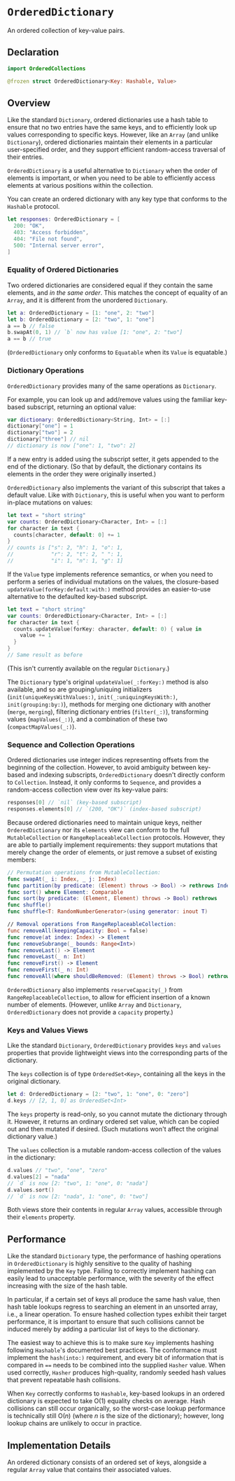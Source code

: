 # `OrderedDictionary`

An ordered collection of key-value pairs.

## Declaration

```swift
import OrderedCollections

@frozen struct OrderedDictionary<Key: Hashable, Value>
```

## Overview

Like the standard `Dictionary`, ordered dictionaries use a hash table to
ensure that no two entries have the same keys, and to efficiently look up
values corresponding to specific keys. However, like an `Array` (and
unlike `Dictionary`), ordered dictionaries maintain their elements in a
particular user-specified order, and they support efficient random-access
traversal of their entries.

`OrderedDictionary` is a useful alternative to `Dictionary` when the order
of elements is important, or when you need to be able to efficiently access
elements at various positions within the collection.

You can create an ordered dictionary with any key type that conforms to the
`Hashable` protocol.

```swift
let responses: OrderedDictionary = [
  200: "OK",
  403: "Access forbidden",
  404: "File not found",
  500: "Internal server error",
]
```

### Equality of Ordered Dictionaries

Two ordered dictionaries are considered equal if they contain the same
elements, and *in the same order*. This matches the concept of equality of
an `Array`, and it is different from the unordered `Dictionary`.

```swift
let a: OrderedDictionary = [1: "one", 2: "two"]
let b: OrderedDictionary = [2: "two", 1: "one"]
a == b // false
b.swapAt(0, 1) // `b` now has value [1: "one", 2: "two"]
a == b // true
```

(`OrderedDictionary` only conforms to `Equatable` when its `Value` is
equatable.)

### Dictionary Operations

`OrderedDictionary` provides many of the same operations as `Dictionary`.

For example, you can look up and add/remove values using the familiar
key-based subscript, returning an optional value:

```swift
var dictionary: OrderedDictionary<String, Int> = [:]
dictionary["one"] = 1
dictionary["two"] = 2
dictionary["three"] // nil
// dictionary is now ["one": 1, "two": 2]
```

If a new entry is added using the subscript setter, it gets appended to the
end of the dictionary. (So that by default, the dictionary contains its
elements in the order they were originally inserted.)

`OrderedDictionary` also implements the variant of this subscript that takes
a default value. Like with `Dictionary`, this is useful when you want to
perform in-place mutations on values:

```swift
let text = "short string"
var counts: OrderedDictionary<Character, Int> = [:]
for character in text {
  counts[character, default: 0] += 1
}
// counts is ["s": 2, "h": 1, "o": 1,
//            "r": 2, "t": 2, " ": 1,
//            "i": 1, "n": 1, "g": 1]
```

If the `Value` type implements reference semantics, or when you need to
perform a series of individual mutations on the values, the closure-based
`updateValue(forKey:default:with:)` method provides an easier-to-use
alternative to the defaulted key-based subscript.

```swift
let text = "short string"
var counts: OrderedDictionary<Character, Int> = [:]
for character in text {
  counts.updateValue(forKey: character, default: 0) { value in
    value += 1
  }
}
// Same result as before
```

(This isn't currently available on the regular `Dictionary`.)

The `Dictionary` type's original `updateValue(_:forKey:)` method is also
available, and so are grouping/uniquing initializers
(`init(uniqueKeysWithValues:)`, `init(_:uniquingKeysWith:)`,
`init(grouping:by:)`), methods for merging one dictionary with another
(`merge`, `merging`), filtering dictionary entries (`filter(_:)`),
transforming values (`mapValues(_:)`), and a combination of these two
(`compactMapValues(_:)`).

### Sequence and Collection Operations

Ordered dictionaries use integer indices representing offsets from the
beginning of the collection. However, to avoid ambiguity between key-based
and indexing subscripts, `OrderedDictionary` doesn't directly conform to
`Collection`. Instead, it only conforms to `Sequence`, and provides a
random-access collection view over its key-value pairs:

```swift
responses[0] // `nil` (key-based subscript)
responses.elements[0] // `(200, "OK")` (index-based subscript)
```

Because ordered dictionaries need to maintain unique keys, neither
`OrderedDictionary` nor its `elements` view can conform to the full
`MutableCollection` or `RangeReplaceableCollection` protocols. However, they
are able to partially implement requirements: they support mutations
that merely change the order of elements, or just remove a subset of
existing members:

```swift
// Permutation operations from MutableCollection:
func swapAt(_ i: Index, _ j: Index)
func partition(by predicate: (Element) throws -> Bool) -> rethrows Index
func sort() where Element: Comparable
func sort(by predicate: (Element, Element) throws -> Bool) rethrows
func shuffle()
func shuffle<T: RandomNumberGenerator>(using generator: inout T)

// Removal operations from RangeReplaceableCollection:
func removeAll(keepingCapacity: Bool = false)
func remove(at index: Index) -> Element
func removeSubrange(_ bounds: Range<Int>)
func removeLast() -> Element
func removeLast(_ n: Int)
func removeFirst() -> Element
func removeFirst(_ n: Int)
func removeAll(where shouldBeRemoved: (Element) throws -> Bool) rethrows
```

`OrderedDictionary` also implements `reserveCapacity(_)` from
`RangeReplaceableCollection`, to allow for efficient insertion of a known
number of elements. (However, unlike `Array` and `Dictionary`,
`OrderedDictionary` does not provide a `capacity` property.)

### Keys and Values Views

Like the standard `Dictionary`, `OrderedDictionary` provides `keys` and
`values` properties that provide lightweight views into the corresponding
parts of the dictionary.

The `keys` collection is of type `OrderedSet<Key>`, containing all the keys
in the original dictionary.

```swift
let d: OrderedDictionary = [2: "two", 1: "one", 0: "zero"]
d.keys // [2, 1, 0] as OrderedSet<Int>
```

The `keys` property is read-only, so you cannot mutate the dictionary
through it. However, it returns an ordinary ordered set value, which can be
copied out and then mutated if desired. (Such mutations won't affect the
original dictionary value.)

The `values` collection is a mutable random-access collection of the values
in the dictionary:

```swift
d.values // "two", "one", "zero"
d.values[2] = "nada"
// `d` is now [2: "two", 1: "one", 0: "nada"]
d.values.sort()
// `d` is now [2: "nada", 1: "one", 0: "two"]
```

Both views store their contents in regular `Array` values, accessible
through their `elements` property.

## Performance

Like the standard `Dictionary` type, the performance of hashing operations
in `OrderedDictionary` is highly sensitive to the quality of hashing
implemented by the `Key` type. Failing to correctly implement hashing can
easily lead to unacceptable performance, with the severity of the effect
increasing with the size of the hash table.

In particular, if a certain set of keys all produce the same hash value,
then hash table lookups regress to searching an element in an unsorted
array, i.e., a linear operation. To ensure hashed collection types exhibit
their target performance, it is important to ensure that such collisions
cannot be induced merely by adding a particular list of keys to the
dictionary.

The easiest way to achieve this is to make sure `Key` implements hashing
following `Hashable`'s documented best practices. The conformance must
implement the `hash(into:)` requirement, and every bit of information that
is compared in `==` needs to be combined into the supplied `Hasher` value.
When used correctly, `Hasher` produces high-quality, randomly seeded hash
values that prevent repeatable hash collisions.

When `Key` correctly conforms to `Hashable`, key-based lookups in an ordered
dictionary is expected to take O(1) equality checks on average. Hash
collisions can still occur organically, so the worst-case lookup performance
is technically still O(*n*) (where *n* is the size of the dictionary);
however, long lookup chains are unlikely to occur in practice.

## Implementation Details

An ordered dictionary consists of an ordered set of keys, alongside a
regular `Array` value that contains their associated values.
